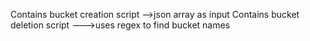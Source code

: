 Contains bucket creation script -->json array as input
Contains bucket deletion script --->uses regex to find bucket names
